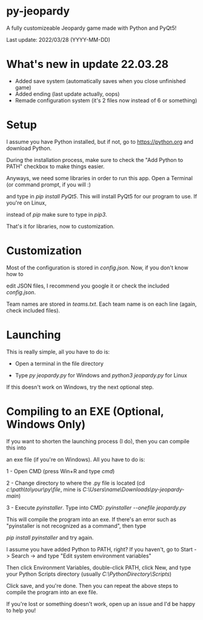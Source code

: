 # py-jeopardy
A fully customizeable Jeopardy game made with Python and PyQt5!

Last update: 2022/03/28 (YYYY-MM-DD)

# What's new in update 22.03.28

 - Added save system (automatically saves when you close unfinished game)
 - Added ending (last update actually, oops)
 - Remade configuration system (it's 2 files now instead of 6 or something)

# Setup
I assume you have Python installed, but if not, go to https://python.org and download Python.

During the installation process, make sure to check the "Add Python to PATH" checkbox to make things easier.

Anyways, we need some libraries in order to run this app. Open a Terminal (or command prompt, if you will :)

and type in _pip install PyQt5_. This will install PyQt5 for our program to use. If you're on Linux,

instead of _pip_ make sure to type in _pip3_.

That's it for libraries, now to customization.

# Customization

Most of the configuration is stored in _config.json_. Now, if you don't know how to

edit JSON files, I recommend you google it or check the included _config.json_.

Team names are stored in _teams.txt_. Each team name is on each line (again, check included files).

# Launching
This is really simple, all you have to do is:

- Open a terminal in the file directory

- Type _py jeopardy.py_ for Windows and _python3 jeopardy.py_ for Linux

If this doesn't work on Windows, try the next optional step.

# Compiling to an EXE (Optional, Windows Only)

If you want to shorten the launching process (I do), then you can compile this into

an exe file (if you're on Windows). All you have to do is:

1 - Open CMD (press Win+R and type _cmd_)

2 - Change directory to where the .py file is located (cd _c:\path\to\your\py\file_, mine is _C:\Users\name\Downloads\py-jeopardy-main_)

3 - Execute _pyinstaller_. Type into CMD: _pyinstaller --onefile jeopardy.py_

This will compile the program into an exe. If there's an error such as "pyinstaller is not recognized as a command", then type

_pip install pyinstaller_ and try again.

I assume you have added Python to PATH, right? If you haven't, go to Start -> Search -> and type "Edit system environment variables"

Then click Environment Variables, double-click PATH, click New, and type your Python Scripts directory (usually _C:\PythonDirectory\Scripts_)

Click save, and you're done. Then you can repeat the above steps to compile the program into an exe file.

If you're lost or something doesn't work, open up an issue and I'd be happy to help you!
